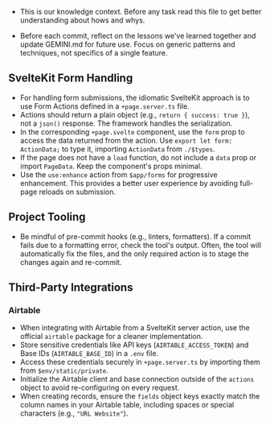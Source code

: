 - This is our knowledge context. Before any task read this file to get better understanding about hows and whys.

- Before each commit, reflect on the lessons we've learned together and update GEMINI.md for future use. Focus on generic patterns and techniques, not specifics of a single feature.

## SvelteKit Form Handling

- For handling form submissions, the idiomatic SvelteKit approach is to use Form Actions defined in a `+page.server.ts` file.
- Actions should return a plain object (e.g., `return { success: true }`), not a `json()` response. The framework handles the serialization.
- In the corresponding `+page.svelte` component, use the `form` prop to access the data returned from the action. Use `export let form: ActionData;` to type it, importing `ActionData` from `./$types`.
- If the page does not have a `load` function, do not include a `data` prop or import `PageData`. Keep the component's props minimal.
- Use the `use:enhance` action from `$app/forms` for progressive enhancement. This provides a better user experience by avoiding full-page reloads on submission.

## Project Tooling

- Be mindful of pre-commit hooks (e.g., linters, formatters). If a commit fails due to a formatting error, check the tool's output. Often, the tool will automatically fix the files, and the only required action is to stage the changes again and re-commit.

## Third-Party Integrations

### Airtable

- When integrating with Airtable from a SvelteKit server action, use the official `airtable` package for a cleaner implementation.
- Store sensitive credentials like API keys (`AIRTABLE_ACCESS_TOKEN`) and Base IDs (`AIRTABLE_BASE_ID`) in a `.env` file.
- Access these credentials securely in `+page.server.ts` by importing them from `$env/static/private`.
- Initialize the Airtable client and base connection outside of the `actions` object to avoid re-configuring on every request.
- When creating records, ensure the `fields` object keys exactly match the column names in your Airtable table, including spaces or special characters (e.g., `"URL Website"`).
